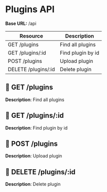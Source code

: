 # Plugins API

**Base URL:** /api

| Resource  | Description  |
| ------------ | ------------ |
| GET /plugins  | Find all plugins  |
| GET /plugins/:id  | Find plugin by id  |
| POST /plugins | Upload plugin  |
| DELETE /plugins/:id  | Delete plugin  |

## :green_book: GET /plugins
**Description**: Find all plugins

## :green_book: GET /plugins/:id
**Description**: Find plugin by id

## :green_book: POST /plugins
**Description**: Upload plugin

## :green_book: DELETE /plugins/:id
**Description**: Delete plugin

